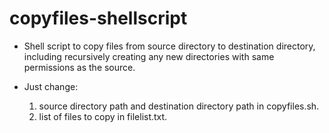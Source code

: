# copyfiles-shellscript
- Shell script to copy files from source directory to destination directory, including recursively creating any new directories with same permissions as the source.

- Just change:
  1) source directory path and destination directory path in copyfiles.sh.
  2) list of files to copy in filelist.txt.
